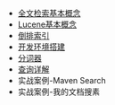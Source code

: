 * [全文检索基本概念](README)
* [Lucene基本概念](lucene01)
* [倒排索引](lucene02)
* [开发环境搭建](devEnv)
* [分词器](analyzer)
* [查询详解](query)
* 实战案例-Maven Search
* 实战案例-我的文档搜素
